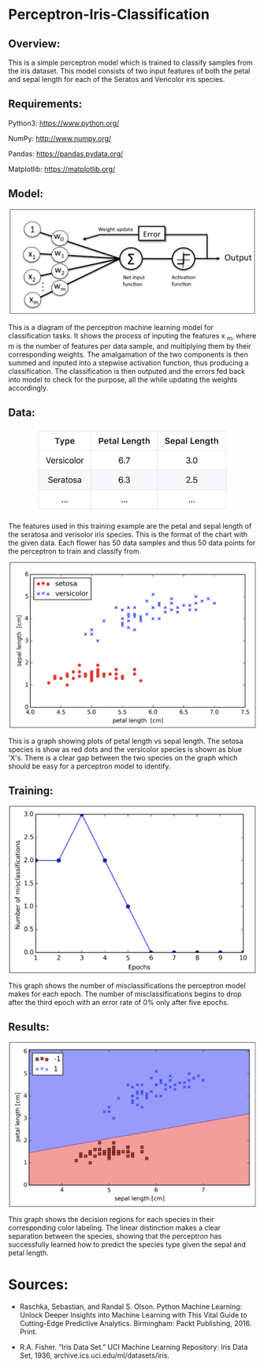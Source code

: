 # Perceptron-Iris-Classification

## Overview:
This is a simple perceptron model which is trained to classify samples from the iris dataset. This model consists of two input features of both the petal and sepal length for each of the Seratos and Vericolor iris species. <br/>

## Requirements:

Python3: https://www.python.org/ <br/>

NumPy: http://www.numpy.org/ <br/>

Pandas: https://pandas.pydata.org/ <br/>

Matplotlib: https://matplotlib.org/ <br/>

## Model:

<p align="center">
  <img src="https://github.com/Gregory-Eales/Perceptron-Iris-classification/blob/master/Images/Perceptron%20Diagram.png" width="500"/>
</p>

This is a diagram of the perceptron machine learning model for classification tasks. It shows the process of inputing the features x <sub>m</sub>, where m is the number of features per data sample, and multiplying them by their corresponding weights. The amalgamation of the two components is then summed and inputed into a stepwise activation function, thus producing a classification. The classification is then outputed and the errors fed back into model to check for the purpose, all the while updating the weights accordingly.

## Data:

<p align="center">
  <img src="https://github.com/Gregory-Eales/Perceptron-Iris-classification/blob/master/Images/Example%20Data%20Table.png" width="400"/>
</p>

The features used in this training example are the petal and sepal length of the seratosa and verisolor iris species. This is the format of the chart with the given data. Each flower has 50 data samples and thus 50 data points for the perceptron to train and classify from.


<p align="center">
  <img src="https://github.com/Gregory-Eales/Perceptron-Iris-classification/blob/master/Images/Iris%20Data.png" width="500"/>
</p>

This is a graph showing plots of petal length vs sepal length. The setosa species is show as red dots and the versicolor species is shown as blue 'X's. There is a clear gap between the two species on the graph which should be easy for a perceptron model to identify.

## Training:

<p align="center">
  <img src="https://github.com/Gregory-Eales/Perceptron-Iris-classification/blob/master/Images/Misclassification%20Errors.png" width="500"/>
</p>

This graph shows the number of misclassifications the perceptron model makes for each epoch. The number of misclassifications begins to drop after the third epoch with an error rate of 0% only after five epochs.

## Results:

<p align="center">
  <img src="https://github.com/Gregory-Eales/Perceptron-Iris-classification/blob/master/Images/Classified%20Iris%20Data.png" width="500"/>
</p>

This graph shows the decision regions for each species in their corresponding color labeling. The linear distinction makes a clear separation between the species, showing that the perceptron has successfully learned how to predict the species type given the sepal and petal length.

# Sources:

* Raschka, Sebastian, and Randal S. Olson. Python Machine Learning: Unlock Deeper Insights into Machine Learning with This Vital Guide to Cutting-Edge Predictive Analytics. Birmingham: Packt Publishing, 2016. Print.

* R.A. Fisher. “Iris Data Set.” UCI Machine Learning Repository: Iris Data Set, 1936, archive.ics.uci.edu/ml/datasets/iris.



